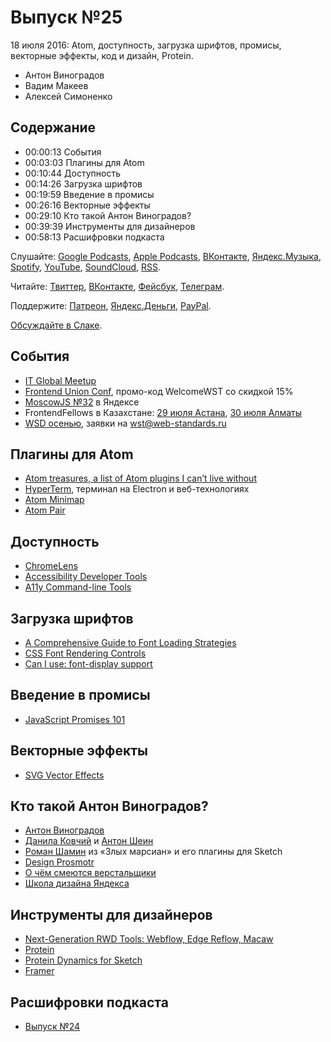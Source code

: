 # Выпуск №25

18 июля 2016: Atom, доступность, загрузка шрифтов, промисы, векторные эффекты, код и дизайн, Protein.

- Антон Виноградов
- Вадим Макеев
- Алексей Симоненко

## Содержание

- 00:00:13 События
- 00:03:03 Плагины для Atom
- 00:10:44 Доступность
- 00:14:26 Загрузка шрифтов
- 00:19:59 Введение в промисы
- 00:26:16 Векторные эффекты
- 00:29:10 Кто такой Антон Виноградов?
- 00:39:39 Инструменты для дизайнеров
- 00:58:13 Расшифровки подкаста

Слушайте: [Google Podcasts](https://podcasts.google.com/?feed=aHR0cHM6Ly93ZWItc3RhbmRhcmRzLnJ1L3BvZGNhc3QvZmVlZC8), [Apple Podcasts](https://podcasts.apple.com/podcast/id1080500016), [ВКонтакте](https://vk.com/podcasts-32017543), [Яндекс.Музыка](https://music.yandex.ru/album/6245956), [Spotify](https://open.spotify.com/show/3rzAcADjpBpXt73L0epTjV), [YouTube](https://www.youtube.com/playlist?list=PLMBnwIwFEFHcwuevhsNXkFTcadeX5R1Go), [SoundCloud](https://soundcloud.com/web-standards), [RSS](https://web-standards.ru/podcast/feed/).

Читайте: [Твиттер](https://twitter.com/webstandards_ru), [ВКонтакте](https://vk.com/webstandards_ru), [Фейсбук](https://www.facebook.com/webstandardsru), [Телеграм](https://t.me/webstandards_ru).

Поддержите: [Патреон](https://www.patreon.com/webstandards_ru), [Яндекс.Деньги](https://money.yandex.ru/to/41001119329753), [PayPal](https://www.paypal.me/pepelsbey).

[Обсуждайте в Слаке](http://slack.web-standards.ru/).

## События

- [IT Global Meetup](http://piter-united.ru/itgm8/itgm.html)
- [Frontend Union Conf](http://frontend-union.co/), промо-код WelcomeWST со скидкой 15%
- [MoscowJS №32](https://events.yandex.ru/events/yagosti/28-july-2016/) в Яндексе
- FrontendFellows в Казахстане: [29 июля Астана](https://frontendfellows.timepad.ru/event/328848/), [30 июля Алматы](https://frontendfellows.timepad.ru/event/349319/)
- [WSD осенью](https://wsd.events/#calendar), заявки на wst@web-standards.ru

## Плагины для Atom

- [Atom treasures, a list of Atom plugins I can’t live without](https://medium.com/p/82a64ac391c)
- [HyperTerm](https://hyperterm.org/), терминал на Electron и веб-технологиях
- [Atom Minimap](https://atom.io/packages/minimap)
- [Atom Pair](https://atom.io/packages/atom-pair)

## Доступность

- [ChromeLens](http://chromelens.xyz/)
- [Accessibility Developer Tools](https://chrome.google.com/webstore/detail/accessibility-developer-t/fpkknkljclfencbdbgkenhalefipecmb?hl=en)
- [A11y Command-line Tools](https://addyosmani.com/a11y/)

## Загрузка шрифтов

- [A Comprehensive Guide to Font Loading Strategies](https://www.zachleat.com/web/comprehensive-webfonts/)
- [CSS Font Rendering Controls](https://tabatkins.github.io/specs/css-font-display/)
- [Can I use: font-display support](https://github.com/Fyrd/caniuse/issues/2001)

## Введение в промисы

- [JavaScript Promises 101](https://bitsofco.de/javascript-promises-101/)

## Векторные эффекты

- [SVG Vector Effects](http://callmenick.com/post/svg-vector-effects)

## Кто такой Антон Виноградов?

- [Антон Виноградов](https://www.facebook.com/awinogradov)
- [Данила Ковчий](https://events.yandex.ru/lib/people/403/) и [Антон Шеин](https://events.yandex.ru/lib/people/3421690/)
- [Роман Шамин](https://github.com/romashamin?tab=repositories) из «Злых марсиан» и его плагины для Sketch
- [Design Prosmotr](http://designprosmotr.ru/)
- [О чём смеются верстальщики](https://www.youtube.com/watch?v=lW4uzJp6uIg)
- [Школа дизайна Яндекса](https://www.youtube.com/playlist?list=PLLkvpHo_HuBMU_fM4v-VS5VbUi9QuKyDR)

## Инструменты для дизайнеров

- [Next-Generation RWD Tools: Webflow, Edge Reflow, Macaw](https://www.smashingmagazine.com/2014/05/next-generation-responsive-web-design-tools-webflow-edge-reflow-macaw/)
- [Protein](http://theprotein.io/)
- [Protein Dynamics for Sketch](https://github.com/theprotein/dynamics-sketch)
- [Framer](http://framerjs.com/)

## Расшифровки подкаста

- [Выпуск №24](https://github.com/web-standards-ru/podcast/blob/master/episodes/episode-24.md)
